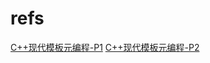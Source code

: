 # refs
[C++现代模板元编程-P1]("https://mp.weixin.qq.com/s/3bh3NOgvIFNohRpbU_5UrQ")
[C++现代模板元编程-P2]("https://mp.weixin.qq.com/s/NRuXUIglxQYluB-7mVoMLQ")
